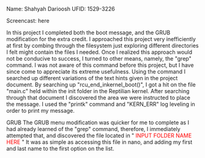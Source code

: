 
Name: Shahyah Darioosh
UFID: 1529-3226

Screencast: here

In this project I completed both the boot message, and the GRUB modification for the extra credit. I approached this project very inefficiently at first by combing through the filesystem just exploring different directories I felt might contain the files I needed. Once I realized this approach would not be conducive to success, I turned to other means, namely, the "grep" command. I was not aware of this command before this project, but I have since come to appreciate its extreme usefulness. Using the command I searched up different variations of the text hints given in the project document. By searching up "rcu_end_inkernel_boot()", I got a hit on the file "main.c" held within the init folder in the Reptilian kernel. After searching through that document I discovered the area we were instructed to place the message. I used the "printk" command and "KERN_ERR" log leveling in order to print my message. 


GRUB
The GRUB menu modification was quicker for me to complete as I had already learned of the "grep" command, therefore, I immediately attempted that, and discovered the file located in "<span style="color: red;"> INPUT FOLDER NAME HERE </span>" It was as simple as accessing this file in nano, and adding my first and last name to the first option on the list.